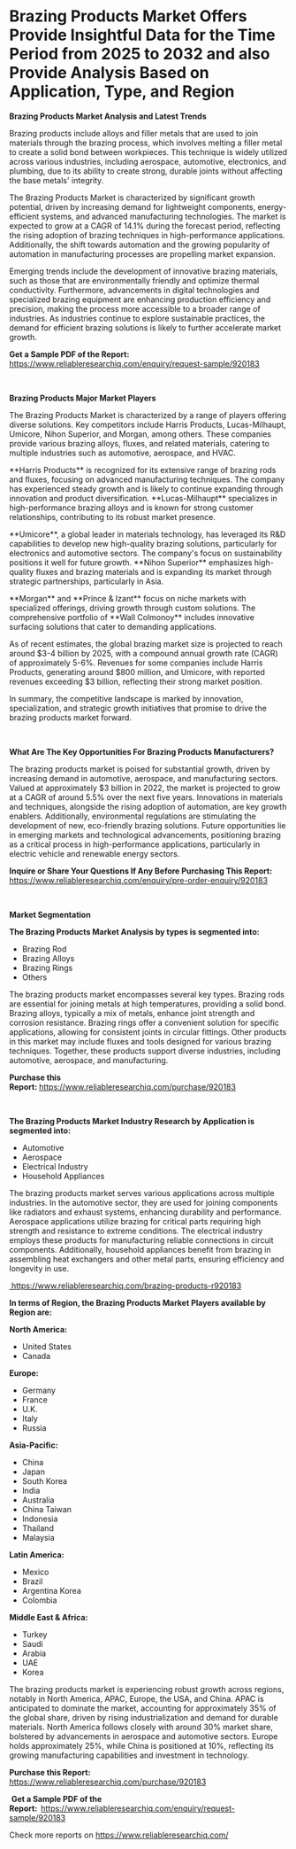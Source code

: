 <p><h1>Brazing Products Market Offers Provide Insightful Data for the Time Period from 2025 to 2032 and also Provide Analysis Based on Application, Type, and Region</h1></p><p><strong>Brazing Products Market Analysis and Latest Trends</strong></p>
<p><p>Brazing products include alloys and filler metals that are used to join materials through the brazing process, which involves melting a filler metal to create a solid bond between workpieces. This technique is widely utilized across various industries, including aerospace, automotive, electronics, and plumbing, due to its ability to create strong, durable joints without affecting the base metals' integrity.</p><p>The Brazing Products Market is characterized by significant growth potential, driven by increasing demand for lightweight components, energy-efficient systems, and advanced manufacturing technologies. The market is expected to grow at a CAGR of 14.1% during the forecast period, reflecting the rising adoption of brazing techniques in high-performance applications. Additionally, the shift towards automation and the growing popularity of automation in manufacturing processes are propelling market expansion.</p><p>Emerging trends include the development of innovative brazing materials, such as those that are environmentally friendly and optimize thermal conductivity. Furthermore, advancements in digital technologies and specialized brazing equipment are enhancing production efficiency and precision, making the process more accessible to a broader range of industries. As industries continue to explore sustainable practices, the demand for efficient brazing solutions is likely to further accelerate market growth.</p></p>
<p><strong>Get a Sample PDF of the Report:&nbsp;</strong> <a href="https://www.reliableresearchiq.com/enquiry/request-sample/920183?utm_campaign=3103&utm_medium=2&utm_source=Github&utm_content=ia&utm_term=06032025&utm_id=brazing-products">https://www.reliableresearchiq.com/enquiry/request-sample/920183</a></p>
<p>&nbsp;</p>
<p><strong>Brazing Products Major Market Players</strong></p>
<p><p>The Brazing Products Market is characterized by a range of players offering diverse solutions. Key competitors include Harris Products, Lucas-Milhaupt, Umicore, Nihon Superior, and Morgan, among others. These companies provide various brazing alloys, fluxes, and related materials, catering to multiple industries such as automotive, aerospace, and HVAC.</p><p>**Harris Products** is recognized for its extensive range of brazing rods and fluxes, focusing on advanced manufacturing techniques. The company has experienced steady growth and is likely to continue expanding through innovation and product diversification. **Lucas-Milhaupt** specializes in high-performance brazing alloys and is known for strong customer relationships, contributing to its robust market presence.</p><p>**Umicore**, a global leader in materials technology, has leveraged its R&D capabilities to develop new high-quality brazing solutions, particularly for electronics and automotive sectors. The company's focus on sustainability positions it well for future growth. **Nihon Superior** emphasizes high-quality fluxes and brazing materials and is expanding its market through strategic partnerships, particularly in Asia.</p><p>**Morgan** and **Prince & Izant** focus on niche markets with specialized offerings, driving growth through custom solutions. The comprehensive portfolio of **Wall Colmonoy** includes innovative surfacing solutions that cater to demanding applications.</p><p>As of recent estimates, the global brazing market size is projected to reach around $3-4 billion by 2025, with a compound annual growth rate (CAGR) of approximately 5-6%. Revenues for some companies include Harris Products, generating around $800 million, and Umicore, with reported revenues exceeding $3 billion, reflecting their strong market position.</p><p>In summary, the competitive landscape is marked by innovation, specialization, and strategic growth initiatives that promise to drive the brazing products market forward.</p></p>
<p>&nbsp;</p>
<p><strong>What Are The Key Opportunities For Brazing Products Manufacturers?</strong></p>
<p><p>The brazing products market is poised for substantial growth, driven by increasing demand in automotive, aerospace, and manufacturing sectors. Valued at approximately $3 billion in 2022, the market is projected to grow at a CAGR of around 5.5% over the next five years. Innovations in materials and techniques, alongside the rising adoption of automation, are key growth enablers. Additionally, environmental regulations are stimulating the development of new, eco-friendly brazing solutions. Future opportunities lie in emerging markets and technological advancements, positioning brazing as a critical process in high-performance applications, particularly in electric vehicle and renewable energy sectors.</p></p>
<p><strong>Inquire or Share Your Questions If Any Before Purchasing This Report:</strong> <a href="https://www.reliableresearchiq.com/enquiry/pre-order-enquiry/920183?utm_campaign=3103&utm_medium=2&utm_source=Github&utm_content=ia&utm_term=06032025&utm_id=brazing-products">https://www.reliableresearchiq.com/enquiry/pre-order-enquiry/920183</a></p>
<p>&nbsp;</p>
<p><strong>Market Segmentation</strong></p>
<p><strong>The Brazing Products Market Analysis by types is segmented into:</strong></p>
<p><ul><li>Brazing Rod</li><li>Brazing Alloys</li><li>Brazing Rings</li><li>Others</li></ul></p>
<p><p>The brazing products market encompasses several key types. Brazing rods are essential for joining metals at high temperatures, providing a solid bond. Brazing alloys, typically a mix of metals, enhance joint strength and corrosion resistance. Brazing rings offer a convenient solution for specific applications, allowing for consistent joints in circular fittings. Other products in this market may include fluxes and tools designed for various brazing techniques. Together, these products support diverse industries, including automotive, aerospace, and manufacturing.</p></p>
<p><strong>Purchase this Report:&nbsp;</strong><a href="https://www.reliableresearchiq.com/purchase/920183?utm_campaign=3103&utm_medium=2&utm_source=Github&utm_content=ia&utm_term=06032025&utm_id=brazing-products">https://www.reliableresearchiq.com/purchase/920183</a></p>
<p>&nbsp;</p>
<p><strong>The Brazing Products Market Industry Research by Application is segmented into:</strong></p>
<p><ul><li>Automotive</li><li>Aerospace</li><li>Electrical Industry</li><li>Household Appliances</li></ul></p>
<p><p>The brazing products market serves various applications across multiple industries. In the automotive sector, they are used for joining components like radiators and exhaust systems, enhancing durability and performance. Aerospace applications utilize brazing for critical parts requiring high strength and resistance to extreme conditions. The electrical industry employs these products for manufacturing reliable connections in circuit components. Additionally, household appliances benefit from brazing in assembling heat exchangers and other metal parts, ensuring efficiency and longevity in use.</p></p>
<p><a href="https://www.reliableresearchiq.com/brazing-products-r920183?utm_campaign=3103&utm_medium=2&utm_source=Github&utm_content=ia&utm_term=06032025&utm_id=brazing-products">&nbsp;https://www.reliableresearchiq.com/brazing-products-r920183</a></p>
<p><strong>In terms of Region, the Brazing Products Market Players available by Region are:</strong></p>
<p>
    <p> <strong> North America: </strong>
        <ul>
            <li>United States</li>
            <li>Canada</li>
        </ul>
        </p> 
    <p> <strong> Europe: </strong>
        <ul>
            <li>Germany</li>
            <li>France</li>
            <li>U.K.</li>
            <li>Italy</li>
            <li>Russia</li>
        </ul>
        </p> 
    <p> <strong> Asia-Pacific: </strong>
        <ul>
            <li>China</li>
            <li>Japan</li>
            <li>South Korea</li>
            <li>India</li>
            <li>Australia</li>
            <li>China Taiwan</li>
            <li>Indonesia</li>
            <li>Thailand</li>
            <li>Malaysia</li>
        </ul>
        </p> 
    <p> <strong> Latin America: </strong>
        <ul>
            <li>Mexico</li>
            <li>Brazil</li>
            <li>Argentina Korea</li>
            <li>Colombia</li>
        </ul>
        </p> 
    <p> <strong> Middle East & Africa: </strong>
        <ul>
            <li>Turkey</li>
            <li>Saudi</li>
            <li>Arabia</li>
            <li>UAE</li>
            <li>Korea</li>
        </ul>
    </p>
    </p>
<p><p>The brazing products market is experiencing robust growth across regions, notably in North America, APAC, Europe, the USA, and China. APAC is anticipated to dominate the market, accounting for approximately 35% of the global share, driven by rising industrialization and demand for durable materials. North America follows closely with around 30% market share, bolstered by advancements in aerospace and automotive sectors. Europe holds approximately 25%, while China is positioned at 10%, reflecting its growing manufacturing capabilities and investment in technology.</p></p>
<p><strong>Purchase this Report: </strong><a href="https://www.reliableresearchiq.com/purchase/920183?utm_campaign=3103&utm_medium=2&utm_source=Github&utm_content=ia&utm_term=06032025&utm_id=brazing-products">https://www.reliableresearchiq.com/purchase/920183</a></p>
<p>&nbsp;<strong>Get a Sample PDF of the Report:&nbsp;&nbsp;</strong><a href="https://www.reliableresearchiq.com/enquiry/request-sample/920183?utm_campaign=3103&utm_medium=2&utm_source=Github&utm_content=ia&utm_term=06032025&utm_id=brazing-products">https://www.reliableresearchiq.com/enquiry/request-sample/920183</a></p>
<p><strong></strong></p>
<p>Check more reports on <a href="https://www.reliableresearchiq.com/?utm_campaign=3103&utm_medium=2&utm_source=Github&utm_content=ia&utm_term=06032025&utm_id=brazing-products">https://www.reliableresearchiq.com/</a></p>